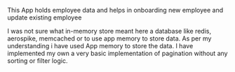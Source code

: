 This App holds employee data and helps in onboarding new employee and update existing employee 

I was not sure what  in-memory store meant here a database like redis, aerospike, memcached or to use app memory to store data.
As per my understanding i have used App memory to store the data.
I have implemented my own a very basic implementation of pagination without any sorting or filter logic.
